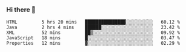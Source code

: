 ### Hi there 👋

<!--START_SECTION:waka-->
```text
HTML         5 hrs 20 mins   ███████████████░░░░░░░░░░   60.12 % 
Java         2 hrs 4 mins    ██████░░░░░░░░░░░░░░░░░░░   23.42 % 
XML          52 mins         ██▒░░░░░░░░░░░░░░░░░░░░░░   09.92 % 
JavaScript   18 mins         █░░░░░░░░░░░░░░░░░░░░░░░░   03.47 % 
Properties   12 mins         ▓░░░░░░░░░░░░░░░░░░░░░░░░   02.29 % 
```
<!--END_SECTION:waka-->


<!--
**AnkelMauCastillo/AnkelMauCastillo** is a ✨ _special_ ✨ repository because its `README.md` (this file) appears on your GitHub profile.

Here are some ideas to get you started:

- 🔭 I’m currently working on ...
- 🌱 I’m currently learning ...
- 👯 I’m looking to collaborate on ...
- 🤔 I’m looking for help with ...
- 💬 Ask me about ...
- 📫 How to reach me: ...
- 😄 Pronouns: ...
- ⚡ Fun fact: ...
-->
